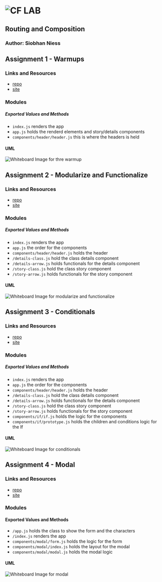 ![CF](http://i.imgur.com/7v5ASc8.png) LAB
=================================================

## Routing and Composition

### Author: Siobhan Niess

## Assignment 1 - Warmups

### Links and Resources
* [repo](https://codesandbox.io/s/52vm6v7w1k)
* [site](https://52vm6v7w1k.codesandbox.io/)

### Modules
##### Exported Values and Methods
- `index.js` renders the app
- `app.js` holds the renderd elements and story/details components
- `components/header/header.js` this is where the headers is held

#### UML
![Whiteboard Image for thre warmup](./assets/warmup.jpg)

## Assignment 2 - Modularize and Functionalize

### Links and Resources
* [repo](https://codesandbox.io/s/py0kkjn4yx)
* [site](https://py0kkjn4yx.codesandbox.io/)

### Modules
##### Exported Values and Methods
* `index.js` renders the app
* `app.js` the order for the components
* `components/header/header.js` holds the header
* `/details-class.js` hold the class details component
* `/details-arrow.js` holds functionals for the details component
* `/story-class.js` hold the class story component
* `/story-arrow.js` holds functionals for the story component

#### UML
![Whiteboard Image for modularize and functionalize](./assets/modularize.jpg)

## Assignment 3 - Conditionals

### Links and Resources
* [repo](https://codesandbox.io/s/py0kkjn4yx)
* [site](https://py0kkjn4yx.codesandbox.io/)

### Modules
##### Exported Values and Methods
* `index.js` renders the app
* `app.js` the order for the components
* `components/header/header.js` holds the header
* `/details-class.js` hold the class details component
* `/details-arrow.js` holds functionals for the details component
* `/story-class.js` hold the class story component
* `/story-arrow.js` holds functionals for the story component
* `components/if/if.js` holds the logic for the components
* `components/if/prototype.js` holds the children and conditions logic for the If

#### UML
![Whiteboard Image for conditionals](./assets/conditionals.jpg)

## Assignment 4 - Modal

### Links and Resources
* [repo](https://codesandbox.io/s/j3wq1vvjp9)
* [site](https://j3wq1vvjp9.codesandbox.io/#)

### Modules
#### Exported Values and Methods
* `/app.js` holds the class to show the form and the characters
* `/index.js` renders the app
* `components/modal/form.js` holds the logic for the form
* `components/modal/index.js` holds the layout for the modal
* `components/modal/modal.js` holds the modal logic

#### UML
![Whiteboard Image for modal](./assets/modal.jpg)